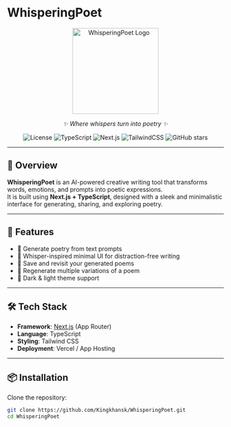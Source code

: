 # WhisperingPoet  

<p align="center">
  <img src="public/WhisperingPoetLogo.png" alt="WhisperingPoet Logo" width="200"/>
</p>

<p align="center">
  <em>✨ Where whispers turn into poetry ✨</em>
</p>

<p align="center">
  <!-- Badges -->
  <img src="https://img.shields.io/badge/License-MIT-green.svg" alt="License"/>
  <img src="https://img.shields.io/badge/TypeScript-3178C6?logo=typescript&logoColor=white" alt="TypeScript"/>
  <img src="https://img.shields.io/badge/Next.js-000000?logo=nextdotjs&logoColor=white" alt="Next.js"/>
  <img src="https://img.shields.io/badge/TailwindCSS-38B2AC?logo=tailwindcss&logoColor=white" alt="TailwindCSS"/>
  <img src="https://img.shields.io/github/stars/Kingkhansk/WhisperingPoet?style=social" alt="GitHub stars"/>
</p>

---

## 📖 Overview  
**WhisperingPoet** is an AI-powered creative writing tool that transforms words, emotions, and prompts into poetic expressions.  
It is built using **Next.js + TypeScript**, designed with a sleek and minimalistic interface for generating, sharing, and exploring poetry.  

---

## 🚀 Features  
- 📝 Generate poetry from text prompts  
- 🎤 Whisper-inspired minimal UI for distraction-free writing  
- 💾 Save and revisit your generated poems  
- 🔄 Regenerate multiple variations of a poem  
- 🌙 Dark & light theme support  

---

## 🛠️ Tech Stack  
- **Framework**: [Next.js](https://nextjs.org/) (App Router)  
- **Language**: TypeScript  
- **Styling**: Tailwind CSS  
- **Deployment**: Vercel / App Hosting  

---

## 📦 Installation  

Clone the repository:  
```bash
git clone https://github.com/Kingkhansk/WhisperingPoet.git
cd WhisperingPoet